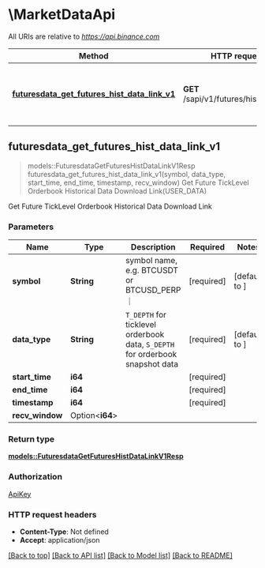# \MarketDataApi

All URIs are relative to *https://api.binance.com*

Method | HTTP request | Description
------------- | ------------- | -------------
[**futuresdata_get_futures_hist_data_link_v1**](MarketDataApi.md#futuresdata_get_futures_hist_data_link_v1) | **GET** /sapi/v1/futures/histDataLink | Get Future TickLevel Orderbook Historical Data Download Link(USER_DATA)



## futuresdata_get_futures_hist_data_link_v1

> models::FuturesdataGetFuturesHistDataLinkV1Resp futuresdata_get_futures_hist_data_link_v1(symbol, data_type, start_time, end_time, timestamp, recv_window)
Get Future TickLevel Orderbook Historical Data Download Link(USER_DATA)

Get Future TickLevel Orderbook Historical Data Download Link

### Parameters


Name | Type | Description  | Required | Notes
------------- | ------------- | ------------- | ------------- | -------------
**symbol** | **String** | symbol name, e.g. BTCUSDT or BTCUSD_PERP ｜ | [required] |[default to ]
**data_type** | **String** | `T_DEPTH` for ticklevel orderbook data, `S_DEPTH` for orderbook snapshot data | [required] |[default to ]
**start_time** | **i64** |  | [required] |
**end_time** | **i64** |  | [required] |
**timestamp** | **i64** |  | [required] |
**recv_window** | Option<**i64**> |  |  |

### Return type

[**models::FuturesdataGetFuturesHistDataLinkV1Resp**](FuturesdataGetFuturesHistDataLinkV1Resp.md)

### Authorization

[ApiKey](../README.md#ApiKey)

### HTTP request headers

- **Content-Type**: Not defined
- **Accept**: application/json

[[Back to top]](#) [[Back to API list]](../README.md#documentation-for-api-endpoints) [[Back to Model list]](../README.md#documentation-for-models) [[Back to README]](../README.md)


